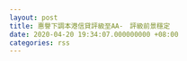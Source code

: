 ```yaml
---
layout: post
title: 惠譽下調本港信貸評級至AA-　評級前景穩定
date: 2020-04-20 19:34:07.000000000 +08:00
categories: rss
---
```



